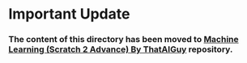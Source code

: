 # Important Update

### **The content of this directory has been moved to [Machine Learning (Scratch 2 Advance) By ThatAIGuy](https://github.com/bansalkanav/Machine-Learning-Scratch-2-Advance-By-ThatAIGuy) repository.**